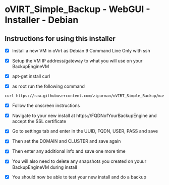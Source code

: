 # oVIRT_Simple_Backup - WebGUI - Installer - Debian

## Instructions for using this installer

 - [x] Install a new VM in oVirt as Debian 9 Command Line Only with ssh
 
 - [x] Setup the VM IP address/gateway to what you will use on your BackupEngineVM
 
 - [x] apt-get install curl
 
 - [x] as root run the following command
 ```bash
curl https://raw.githubusercontent.com/zipurman/oVIRT_Simple_Backup/master/server/installer/install.sh | bash
```

 - [x] Follow the onscreen instructions
 
 - [x] Navigate to your new install at https://FQDNofYourBackupEngine and accept the SSL certificate
 
 - [x] Go to settings tab and enter in the UUID, FQDN, USER, PASS and save
 
 - [x] Then set the DOMAIN and CLUSTER and save again
 
 - [x] Then enter any additional info and save one more time
 
 - [x] You will also need to delete any snapshots you created on youur BackupEngineVM during install
 
 - [x] You should now be able to test your new install and do a backup
